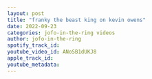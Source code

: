 ```yaml
---
layout: post
title: "franky the beast king on kevin owens"
date: 2022-09-23
categories: jofo-in-the-ring videos
author: jofo-in-the-ring
spotify_track_id: 
youtube_video_id: ANoSB1dUKJ8
apple_track_id: 
youtube_metadata: 
---
```

